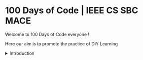 # 100 Days of Code | IEEE CS SBC MACE

Welcome to 100 Days of Code everyone !

Here our aim is to promote the practice of DIY Learning

<details>
<summary>Introduction</summary>
<br>
 Insert Intro to 100 days of Code Here
</details>

